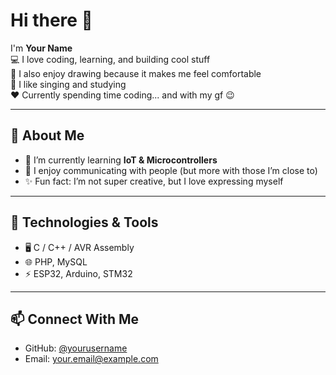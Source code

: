 # Hi there 👋

I'm **Your Name**  
💻 I love coding, learning, and building cool stuff  
🎨 I also enjoy drawing because it makes me feel comfortable  
🎤 I like singing and studying  
❤️ Currently spending time coding... and with my gf 😉

---

## 🚀 About Me
- 🌱 I’m currently learning **IoT & Microcontrollers**  
- 🤝 I enjoy communicating with people (but more with those I’m close to)  
- ✨ Fun fact: I’m not super creative, but I love expressing myself  

---

## 🔧 Technologies & Tools
- 🖥️ C / C++ / AVR Assembly  
- 🌐 PHP, MySQL  
- ⚡ ESP32, Arduino, STM32  

-----

## 📫 Connect With Me
- GitHub: [@yourusername](https://github.com/yourusername)  
- Email: your.email@example.com  

